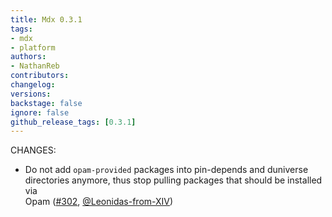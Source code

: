 ```yaml
---
title: Mdx 0.3.1
tags:
- mdx
- platform
authors:
- NathanReb
contributors:
changelog:
versions:
backstage: false
ignore: false
github_release_tags: [0.3.1]
---
```


CHANGES:

*   Do not add `opam-provided` packages into pin-depends and duniverse  
    directories anymore, thus stop pulling packages that should be installed via  
    Opam ([#302](https://github.com/realworldocaml/mdx/pull/302), [@Leonidas-from-XIV](https://github.com/Leonidas-from-XIV))